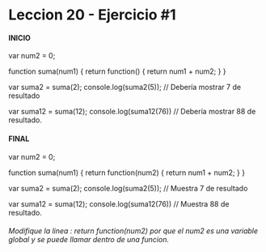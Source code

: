 # Leccion  20 - Ejercicio #1
#### INICIO
var num2 = 0;

function suma(num1) {
return function() {
return num1 + num2;
}
} 

var suma2 = suma(2);
console.log(suma2(5)); // Debería mostrar 7 de resultado

var suma12 = suma(12);
console.log(suma12(76)) // Debería mostrar 88 de resultado.
#### FINAL
var num2 = 0;

function suma(num1) {
    return function(num2) {
        return num1 + num2;
    }
} 

var suma2 = suma(2);
console.log(suma2(5)); // Muestra 7 de resultado

var suma12 = suma(12);
console.log(suma12(76)) // Muestra 88 de resultado.

###### Modifique la linea : return function(num2) por que el num2 es una variable global y se puede llamar dentro de una funcion.